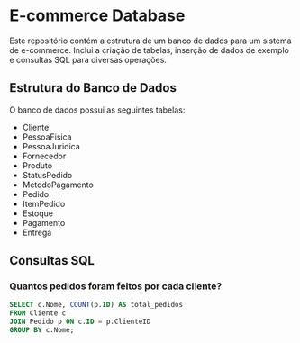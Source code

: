 # E-commerce Database

Este repositório contém a estrutura de um banco de dados para um sistema de e-commerce. Inclui a criação de tabelas, inserção de dados de exemplo e consultas SQL para diversas operações.

## Estrutura do Banco de Dados

O banco de dados possui as seguintes tabelas:

- Cliente
- PessoaFisica
- PessoaJuridica
- Fornecedor
- Produto
- StatusPedido
- MetodoPagamento
- Pedido
- ItemPedido
- Estoque
- Pagamento
- Entrega

## Consultas SQL

### Quantos pedidos foram feitos por cada cliente?

```sql
SELECT c.Nome, COUNT(p.ID) AS total_pedidos
FROM Cliente c
JOIN Pedido p ON c.ID = p.ClienteID
GROUP BY c.Nome;
